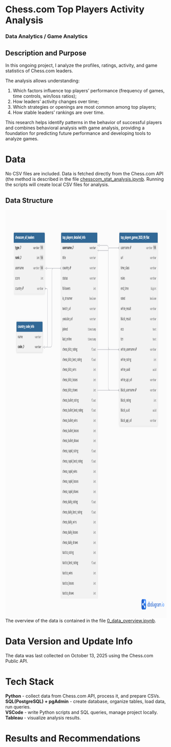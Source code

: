 # Chess.com Top Players Activity Analysis
### Data Analytics / Game Analytics

## Description and Purpose
In this ongoing project, I analyze the profiles, ratings, activity, and game statistics of Chess.com leaders.

The analysis allows understanding:  
1. Which factors influence top players’ performance (frequency of games, time controls, win/loss ratios);
2. How leaders’ activity changes over time;
3. Which strategies or openings are most common among top players;
4. How stable leaders’ rankings are over time.

This research helps identify patterns in the behavior of successful players and combines behavioral analysis with game analysis, providing a foundation for predicting future performance and developing tools to analyze games.

# Data
No CSV files are included. Data is fetched directly from the Chess.com API (the method is described in the file [chesscom_stat_analysis.ipynb](https://github.com/OlhaHaidash/data_analysis_pet_projects/blob/main/chesscom_data_analysis/chesscom_stat_analysis.ipynb). Running the scripts will create local CSV files for analysis.

## Data Structure

<img align="left" width="1153" height="1272" src="https://github.com/OlhaHaidash/chesscom_data_analysis/blob/main/chesscom_schema.png">

The overview of the data is contained in the file [0_data_overview.ipynb]().

# Data Version and Update Info
The data was last collected on October 13, 2025 using the Chess.com Public API.

# Tech Stack
**Python** - collect data from Chess.com API, process it, and prepare CSVs.  
**SQL(PostgreSQL) + pgAdmin** - create database, organize tables, load data, run queries.  
**VSCode** - write Python scripts and SQL queries, manage project locally.  
**Tableau** - visualize analysis results.

# Results and Recommendations
